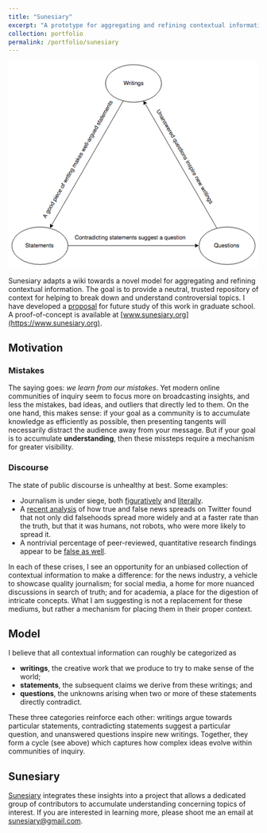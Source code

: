 ```yaml
---
title: "Sunesiary"
excerpt: "A prototype for aggregating and refining contextual information.<br/><img src='/images/sunesiary.png'>"
collection: portfolio
permalink: /portfolio/sunesiary
---
```


<img src='/images/sunesiary.png'><br/>

Sunesiary adapts a wiki towards a novel model for aggregating and refining contextual information.  The goal is to provide a neutral, trusted repository of context for helping to break down and understand controversial topics.  I have developed a [proposal](http://tyfried.github.io/files/discourse.pdf) for future study of this work in graduate school.  A proof-of-concept is available at [www.sunesiary.org](https://www.sunesiary.org).

## Motivation

### Mistakes

The saying goes: *we learn from our mistakes*.  Yet modern online communities of inquiry seem to focus more on broadcasting insights, and less the mistakes, bad ideas, and outliers that directly led to them.  On the one hand, this makes sense: if your goal as a community is to accumulate knowledge as efficiently as possible, then presenting tangents will necessarily distract the audience away from your message.  But if your goal is to accumulate **understanding**, then these missteps require a mechanism for greater visibility.


### Discourse

The state of public discourse is unhealthy at best.  Some examples:
* Journalism is under siege, both [figuratively](https://issues.org/journalism-under-attack/) and [literally](https://www.nytimes.com/2018/10/11/world/americas/journalists-killed.html).
* A [recent analysis](https://www.nature.com/articles/d41586-018-02934-x) of how true and false news spreads on Twitter found that not only did falsehoods spread more widely and at a faster rate than the truth, but that it was humans, not robots, who were more likely to spread it.
* A nontrivial percentage of peer-reviewed, quantitative research findings appear to be [false as well](https://blog.communitydata.cc/a-proposal-to-mitigate-false-discovery-in-cscw-research/).


<!-- ; it is also increasingly shifting towards mediums which do not support [rational argument](https://en.wikipedia.org/wiki/Amusing_Ourselves_to_Death) -->

<!-- [^1]: Credit to the Community Data Science Collective, I first learned about this issue on their [blog](https://blog.communitydata.cc/a-proposal-to-mitigate-false-discovery-in-cscw-research/). -->

In each of these crises, I see an opportunity for an unbiased collection of contextual information to make a difference: for the news industry, a vehicle to showcase quality journalism; for social media, a home for more nuanced discussions in search of truth; and for academia, a place for the digestion of intricate concepts. What I am suggesting is not a replacement for these mediums, but rather a mechanism for placing them in their proper context.

## Model
I believe that all contextual information can roughly be categorized as
* **writings**, the creative work that we produce to try to make sense of the world;
* **statements**, the subsequent claims we derive from these writings; and
* **questions**, the unknowns arising when two or more of these statements directly contradict.

These three categories reinforce each other: writings argue towards particular statements, contradicting statements suggest a particular question, and unanswered questions inspire new writings.  Together, they form a cycle (see above) which captures how complex ideas evolve within communities of inquiry.

## Sunesiary

[Sunesiary](https://www.sunesiary.org) integrates these insights into a project that allows a dedicated group of contributors to accumulate understanding concerning topics of interest.  If you are interested in learning more, please shoot me an email at [sunesiary@gmail.com](mailto:sunesiary@gmail.com).
